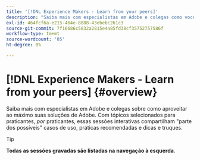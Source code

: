 ```yaml
---
title: '[!DNL Experience Makers - Learn from your peers]'
description: "Saiba mais com especialistas em Adobe e colegas como você pode aproveitar ao máximo suas soluções de Adobe. [!DNL Experience Makers - Learn from your peers] O é uma série global de eventos de aprendizado de clientes virtuais, com foco em aprofundar o [!DNL Adobe Experience Cloud] soluções."
exl-id: 464fcf6a-e215-464e-8888-43ebebc261c3
source-git-commit: 7f16686c5832a2815e4a85fd38cf35752757586f
workflow-type: tm+mt
source-wordcount: '85'
ht-degree: 0%

---
```


# [!DNL Experience Makers - Learn from your peers] {#overview}

<!-- <img alt="Experience Makers Aprenda com seus pares" src="./assets/skill-exchange.png" /> --->

Saiba mais com especialistas em Adobe e colegas sobre como aproveitar ao máximo suas soluções de Adobe. Com tópicos selecionados para praticantes, _por_ praticantes, essas sessões interativas compartilham &quot;parte dos possíveis&quot; casos de uso, práticas recomendadas e dicas e truques.

>[!TIP]
>
>**Todas as sessões gravadas são listadas na navegação à esquerda**.
